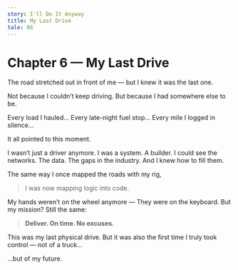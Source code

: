 ```yaml
---
story: I'll Do It Anyway
title: My Last Drive
tale: 06
---
```


# Chapter 6 — My Last Drive

The road stretched out in front of me — but I knew it was the last one.

Not because I couldn’t keep driving.
But because I had somewhere else to be.

Every load I hauled…
Every late-night fuel stop…
Every mile I logged in silence…

It all pointed to this moment.

I wasn’t just a driver anymore.
I was a system. A builder.
I could see the networks. The data. The gaps in the industry.
And I knew how to fill them.

The same way I once mapped the roads with my rig,
> I was now mapping logic into code.

My hands weren’t on the wheel anymore —
They were on the keyboard.
But my mission?
Still the same:
> **Deliver. On time. No excuses.**

This was my last physical drive.
But it was also the first time I truly took control —
not of a truck…

…but of my future.
